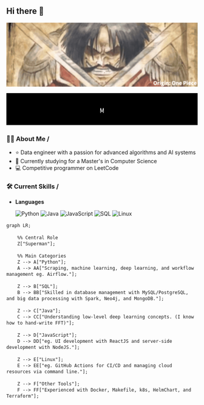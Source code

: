 ## Hi there 👋

<p align="center">
  <img src="introduce_gif/sd_result.gif" alt="GIF">
</p>

<p align="center">
  <img src="introduce_gif/output.gif" alt="Introduction GIF">
</p>

### 👨‍💻 About Me /

- ⭐ Data engineer with a passion for advanced algorithms and AI systems
- 🌱 Currently studying for a Master's in Computer Science
- 💻 Competitive programmer on LeetCode

### 🛠️ Current Skills /

- **Languages**  

  ![Python](https://img.shields.io/badge/Python-3776AB?style=for-the-badge&logo=python&logoColor=white "Python Programming Language") 
  ![Java](https://img.shields.io/badge/Java-ED8B00?style=for-the-badge&logo=java&logoColor=white "Java Programming Language")
  ![JavaScript](https://img.shields.io/badge/JavaScript-323330?style=for-the-badge&logo=javascript&logoColor=F7DF1E "JavaScript Programming Language")
  ![SQL](https://img.shields.io/badge/SQL-4479A1?style=for-the-badge&logo=sql&logoColor=white "SQL for Database Management")
  ![Linux](https://img.shields.io/badge/Linux-FCC624?style=for-the-badge&logo=linux&logoColor=black "Linux Operating System")

```mermaid
graph LR;

    %% Central Role
    Z["Superman"];
    
    %% Main Categories
    Z --> A["Python"];
    A --> AA["Scraping, machine learning, deep learning, and workflow management eg. Airflow."];
    
    Z --> B["SQL"];
    B --> BB["Skilled in database management with MySQL/PostgreSQL, and big data processing with Spark, Neo4j, and MongoDB."];
    
    Z --> C["Java"];
    C --> CC["Understanding low-level deep learning concepts. (I know how to hand-write FFT)"];
    
    Z --> D["JavaScript"];
    D --> DD["eg. UI development with ReactJS and server-side development with NodeJS."];
    
    Z --> E["Linux"];
    E --> EE["eg. GitHub Actions for CI/CD and managing cloud resources via command line."];
    
    Z --> F["Other Tools"];
    F --> FF["Experienced with Docker, Makefile, k8s, HelmChart, and Terraform"];

```
